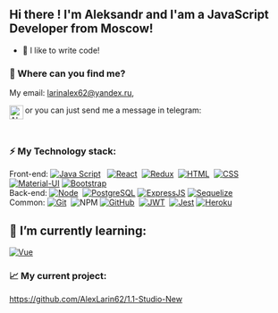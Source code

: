 ## Hi there !  I'm Aleksandr and I'am a JavaScript Developer from Moscow!

- 🤟 I like to write code!

### 🤔 Where can you find me?

My email: larinalex62@yandex.ru, 

or you can just send me a message in telegram:
<a href="http://t.me/larinalex62">
  <img align="left" alt="Aleksandr Larin | Telegram" width="25px" src="https://upload.wikimedia.org/wikipedia/commons/thumb/5/5c/Telegram_Messenger.png/768px-Telegram_Messenger.png" />
</a>



<br />

### ⚡️ My Technology stack:

Front-end:
[![Java Script](https://shields.io/badge/-Java_Script-F7DF1E?logo=javascript&style=for-the-badge&logoColor=222)](https://learn.javascript.ru/) &nbsp;
[![React](https://shields.io/badge/-React-f9fbfa?logo=react&style=for-the-badge)](https://reactjs.org/)&nbsp;
[![Redux](https://shields.io/badge/-Redux-710B77?logo=redux&style=for-the-badge)](https://redux.js.org/)&nbsp;
[![HTML](https://shields.io/badge/-HTML5-E34F26?logo=html5&style=for-the-badge&logoColor=fff)](https://html5book.ru/html-html5/)&nbsp;
[![CSS](https://shields.io/badge/-CSS3-1572B6?logo=css3&style=for-the-badge&logoColor=fff)](https://html5book.ru/osnovy-css/)&nbsp;
[![Material-UI](https://img.shields.io/badge/-materialui-1572B6?logo=Material-UI&style=for-the-badge)](https://material-ui.com/ru/)
[![Bootstrap](https://img.shields.io/badge/-Bootstrap-f9fbfa?logo=bootstrap&style=for-the-badge)](https://getbootstrap.com/)
<br />
Back-end:
[![Node](https://shields.io/badge/-Node-333?logo=node.js&style=for-the-badge)](https://nodejs.org/en/)&nbsp;
[![PostgreSQL](https://img.shields.io/badge/-PostgreSQL-f9fbfa?logo=PostgreSQL&style=for-the-badge)](https://www.postgresql.org/)
[![ExpressJS](https://img.shields.io/badge/-Express.js-333?logo=express&style=for-the-badge)](https://expressjs.com/ru/)
[![Sequelize](https://img.shields.io/badge/-Sequelize-f9fbfa?logo=Sequelize&style=for-the-badge)](https://sequelize.org/master/)
<br />
Common:
[![Git](https://shields.io/badge/-Git-f0efe7?logo=git&style=for-the-badge)](https://git-scm.com/)&nbsp;
![NPM](https://img.shields.io/badge/NPM-%23000000.svg?style=for-the-badge&logo=npm&logoColor=white)
[![GitHub](https://shields.io/badge/-GitHub-333?logo=GitHub&style=for-the-badge)](https://github.com/)&nbsp;
[![JWT](https://shields.io/badge/-JWT-333?logo=JSONWebTokens&style=for-the-badge)](https://jwt.io/)&nbsp;
[![Jest](https://img.shields.io/badge/-Jest-97737e?logo=jest&style=for-the-badge)](https://jestjs.io/ru)
[![Heroku](https://img.shields.io/badge/-Heroku-431490?logo=heroku&style=for-the-badge)](https://www.heroku.com/)

## 🌱 I’m currently learning:

[![Vue](https://img.shields.io/badge/-Vue-f9fbfa?logo=Vue&style=for-the-badge)](https://vuejs.org/)



### 📈 My current project:

https://github.com/AlexLarin62/1.1-Studio-New


